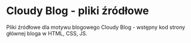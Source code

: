 # Cloudy Blog - pliki źródłowe

Pliki źródłowe dla motywu blogowego Cloudy Blog - wstępny kod strony głównej bloga w HTML, CSS, JS.
